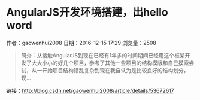 # AngularJS开发环境搭建，出hello word
作者：gaowenhui2008
日期：2016-12-15 17:29
浏览量：2508
> 简介：从接触AngularJS到现在已经有1年多的时间期间已经用这个框架开发了大大小小的好几个项目，参考了其他一些项目的结构模版和自己摸索尝试，从一开始项目结构错乱复杂到现在我自认为是比较良好的结构划分，现...

 链接：http://blog.csdn.net/gaowenhui2008/article/details/53672617
